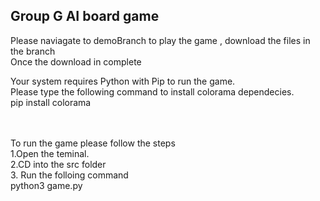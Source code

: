 ## Group G AI board game
Please naviagate to demoBranch to play the game , download the files in the branch <br />
Once the download in complete <br/>

Your system requires Python with Pip to run the game.<br />
Please type the following command to install colorama dependecies.<br />
pip install colorama

<br />
<br />
To run the game please follow the steps <br />
1.Open the teminal. <br />
2.CD into the src folder <br />
3. Run the folloing command <br />
    python3 game.py
